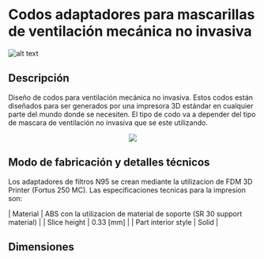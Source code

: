 # Codos adaptadores para mascarillas de ventilación mecánica no invasiva

![alt text](https://user-images.githubusercontent.com/28406528/84544095-9a47f600-acca-11ea-83ac-d2be019ee92d.jpg)

## Descripción

Diseño de codos para ventilación mecánica no invasiva. Estos codos están diseñados para ser generados por una impresora 3D estándar en cualquier parte del mundo donde se necesiten.
El tipo de codo va a depender del tipo de mascara de ventilación no invasiva que se este utilizando.

<p align="center"> 
<img src="https://user-images.githubusercontent.com/28406528/84544179-c6637700-acca-11ea-9382-ea111045bc23.jpg">
</p>


## Modo de fabricación y detalles técnicos

Los adaptadores de filtros N95 se crean mediante la utilizacion de FDM 3D Printer (Fortus 250 MC). Las especificaciones tecnicas para la impresion son:

| Material              | ABS con la utilizacion de material de soporte (SR 30 support material)  |
| Slice height          | 0.33 [mm]                                                               |
| Part interior style   | Solid                                                                   |

## Dimensiones


